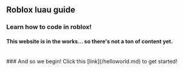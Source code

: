 ## Roblox luau guide
### Learn how to code in roblox!

#### This website is in the works... so there's not a ton of content yet.

<br>
### And so we begin!
Click this [link](/helloworld.md) to get started!
